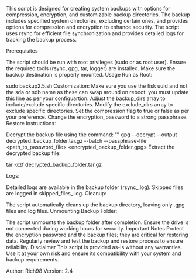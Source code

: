 This script is designed for creating system backups with options for compression, encryption, and customizable backup directories. The backup includes specified system directories, excluding certain ones, and provides options for compression and encryption to enhance security. The script uses rsync for efficient file synchronization and provides detailed logs for tracking the backup process.

Prerequisites

The script should be run with root privileges (sudo or as root user).
Ensure the required tools (rsync, gpg, tar, logger) are installed.
Make sure the backup destination is properly mounted.
Usage
Run as Root:


sudo backup2.5.sh
Customization:
Make sure you use the fisk uuid and not the sda or sdb name as these can swap around on reboot. you must update
this line as per your configuartion.
Adjust the backup_dirs array to include/exclude specific directories.
Modify the exclude_dirs array to exclude specific directories.
Set the compression flag to true or false as per your preference.
Change the encryption_password to a strong passphrase.
Restore Instructions:

Decrypt the backup file using the command:
'''
gpg --decrypt --output decrypted_backup_folder.tar.gz --batch --passphrase-file <path_to_password_file> <encrypted_backup_folder.gpg>
Extract the decrypted backup file:

tar -xzf decrypted_backup_folder.tar.gz

Logs:

Detailed logs are available in the backup folder (rsync_<timestamp>.log).
Skipped files are logged in skipped_files_<timestamp>.log.
Cleanup:

The script automatically cleans up the backup directory, leaving only .gpg files and log files.
Unmounting Backup Folder:

The script unmounts the backup folder after completion. Ensure the drive is not connected during working hours for security.
Important Notes
Protect the encryption password and the backup files; they are critical for restoring data.
Regularly review and test the backup and restore process to ensure reliability.
Disclaimer
This script is provided as-is without any warranties. Use it at your own risk and ensure its compatibility with your system and backup requirements.

Author: Rich98
Version: 2.4
